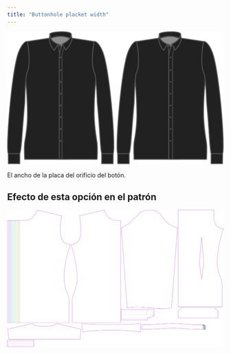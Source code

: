 ```yaml
---
title: "Buttonhole placket width"
---
```


![Anchura de la vista de los ojales](buttonholeplacketwidth.svg)

El ancho de la placa del orificio del botón.

## Efecto de esta opción en el patrón

![Esta imagen muestra el efecto de esta opción superponiendo varias variantes que tienen un valor diferente para esta opción](simon_buttonholeplacketwidth_sample.svg "Effect of this option on the pattern")
